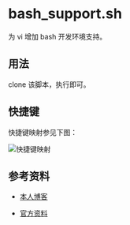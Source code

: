 # bash_support.sh

为 vi 增加 bash 开发环境支持。

## 用法

clone 该脚本，执行即可。

## 快捷键

快捷键映射参见下图：

![快捷键映射](https://raw.githubusercontent.com/mrivandu/ops/master/images/bash_support.jpg)

## 参考资料

- [本人博客](https://blog.csdn.net/solaraceboy/article/details/78771190)

- [官方资料](https://wolfgangmehner.github.io/vim-plugins/bashsupport.html)